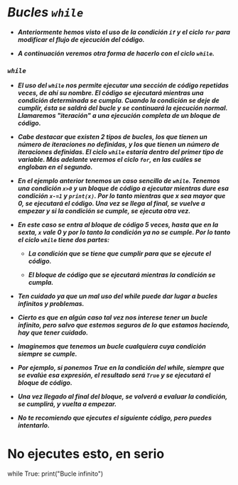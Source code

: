 # **_Bucles ```while```_**

- **_Anteriormente hemos visto el uso de la condición ```if``` y el ciclo ```for``` para modificar el flujo de ejecución del código._**
  
- **_A continuación veremos otra forma de hacerlo con el ciclo ```while```._**

### **_```while```_**

- **_El uso del ```while``` nos permite ejecutar una sección de código repetidas veces, de ahí su nombre. El código se ejecutará mientras una condición determinada se cumpla. Cuando la condición se deje de cumplir, ésta se saldrá del bucle y se continuará la ejecución normal. Llamaremos "iteración" a una ejecución completa de un bloque de código._**

- **_Cabe destacar que existen 2 tipos de bucles, los que tienen un número de iteraciones no definidas, y los que tienen un número de iteraciones definidas. El ciclo ```while``` estaría dentro del primer tipo de variable. Más adelante veremos el ciclo ```for```, en las cuáles se engloban en el segundo._**

- **_En el ejemplo anterior tenemos un caso sencillo de ```while```. Tenemos una condición ```x>0``` y un bloque de código a ejecutar mientras dure esa condición ```x-=1``` y ```print(x)```. Por lo tanto mientras que x sea mayor que 0, se ejecutará el código. Una vez se llega al final, se vuelve a empezar y si la condición se cumple, se ejecuta otra vez._**
  
- **_En este caso se entra al bloque de código 5 veces, hasta que en la sexta, ```x``` vale 0 y por lo tanto la condición ya no se cumple. Por lo tanto el ciclo ```while``` tiene dos partes:_**

  - **_La condición que se tiene que cumplir para que se ejecute el código._**
  
  - **_El bloque de código que se ejecutará mientras la condición se cumpla._**

- **_Ten cuidado ya que un mal uso del while puede dar lugar a bucles infinitos y problemas._**
  
- **_Cierto es que en algún caso tal vez nos interese tener un bucle infinito, pero salvo que estemos seguros de lo que estamos haciendo, hay que tener cuidado._**
  
- **_Imaginemos que tenemos un bucle cualquiera cuya condición siempre se cumple._**
  
- **_Por ejemplo, si ponemos True en la condición del while, siempre que se evalúe esa expresión, el resultado será ```True``` y se ejecutará el bloque de código._**
  
- **_Una vez llegado al final del bloque, se volverá a evaluar la condición, se cumplirá, y vuelta a empezar._**
  
- **_No te recomiendo que ejecutes el siguiente código, pero puedes intentarlo._**
# No ejecutes esto, en serio
while True:
    print("Bucle infinito")
